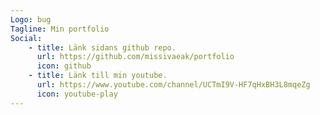 ```yaml
---
Logo: bug
Tagline: Min portfolio
Social:
    - title: Länk sidans github repo.
      url: https://github.com/missivaeak/portfolio
      icon: github
    - title: Länk till min youtube.
      url: https://www.youtube.com/channel/UCTmI9V-HF7qHxBH3L8mqeZg
      icon: youtube-play
---
```


<!--- Logo: image/bee.png?w=150 --->